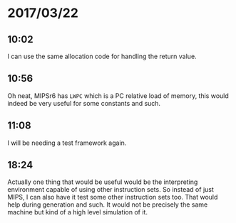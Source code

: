 # 2017/03/22

## 10:02

I can use the same allocation code for handling the return value.

## 10:56

Oh neat, MIPSr6 has `LWPC` which is a PC relative load of memory, this would
indeed be very useful for some constants and such.

## 11:08

I will be needing a test framework again.

## 18:24

Actually one thing that would be useful would be the interpreting environment
capable of using other instruction sets. So instead of just MIPS, I can also
have it test some other instruction sets too. That would help during
generation and such. It would not be precisely the same machine but kind of a
high level simulation of it.
